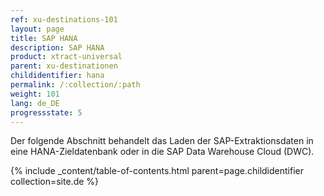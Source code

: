 ```yaml
---
ref: xu-destinations-101
layout: page
title: SAP HANA
description: SAP HANA
product: xtract-universal
parent: xu-destinationen
childidentifier: hana
permalink: /:collection/:path
weight: 101
lang: de_DE
progressstate: 5
---
```


Der folgende Abschnitt behandelt das Laden der SAP-Extraktionsdaten in eine HANA-Zieldatenbank oder in die SAP Data Warehouse Cloud (DWC).  




{% include _content/table-of-contents.html parent=page.childidentifier collection=site.de %}